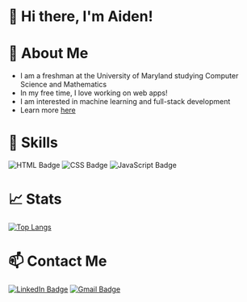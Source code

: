 # 👋 Hi there, I'm Aiden!

# 💬 About Me
* I am a freshman at the University of Maryland studying Computer Science and Mathematics
* In my free time, I love working on web apps!
* I am interested in machine learning and full-stack development
* Learn more [here](https://cs2student.github.io/)

# 🌱 Skills
<div id="skills">
  <img src="https://img.shields.io/badge/HTML-orange?style=for-the-badge&logo=html&logoColor=white" alt="HTML Badge"/>
  <img src="https://img.shields.io/badge/CSS-blue?style=for-the-badge&logo=css&logoColor=white" alt="CSS Badge"/>
  <img src="https://img.shields.io/badge/Javascript-yellow?style=for-the-badge&logo=javascript&logoColor=white" alt="JavaScript Badge"/>
</div>

<!-- # 📌 Pinned Repositories -->

# 📈 Stats
[![Top Langs](https://github-readme-stats.vercel.app/api/top-langs/?username=your-github-username)](https://github.com/anuraghazra/github-readme-stats)

# 📫 Contact Me
<div id="badges">
  <a href="mailto:aidenyhu@gmail.com"><img src="https://img.shields.io/badge/LinkedIn-blue?style=for-the-badge&logo=linkedin&logoColor=white" alt="LinkedIn Badge"/></a>
  <a href="https://www.linkedin.com/in/aidenhu/"><img src="https://img.shields.io/badge/Gmail-red?style=for-the-badge&logo=gmail&logoColor=white" alt="Gmail Badge"/></a>
</div>
